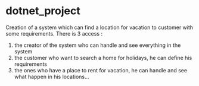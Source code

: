 # dotnet_project
Creation of a system which can find a location for vacation to customer with some requirements.
There is 3 access : 
1. the creator of the system who can handle and see everything in the system
2. the customer who want to search a home for holidays, he can define his requirements
3. the ones who have a place to rent for vacation, he can handle and see what happen in his locations...
